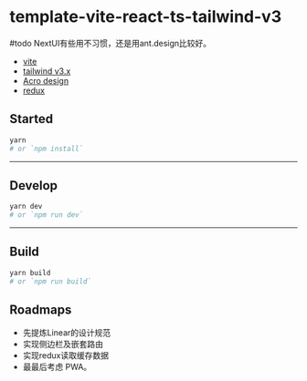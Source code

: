 # template-vite-react-ts-tailwind-v3

#todo NextUI有些用不习惯，还是用ant.design比较好。
- [vite](tailwind)
- [tailwind v3.x](https://tailwindcss.com/)
- [Acro design](https://ant.design/index-cn)
- [redux](https://redux.js.org/)

## Started
```bash
yarn
# or `npm install`
```

---
## Develop
```bash
yarn dev
# or `npm run dev`
```

---
## Build
```bash
yarn build
# or `npm run build`
```

## Roadmaps

- 先提炼Linear的设计规范
- 实现侧边栏及嵌套路由
- 实现redux读取缓存数据
- 最最后考虑 PWA。

